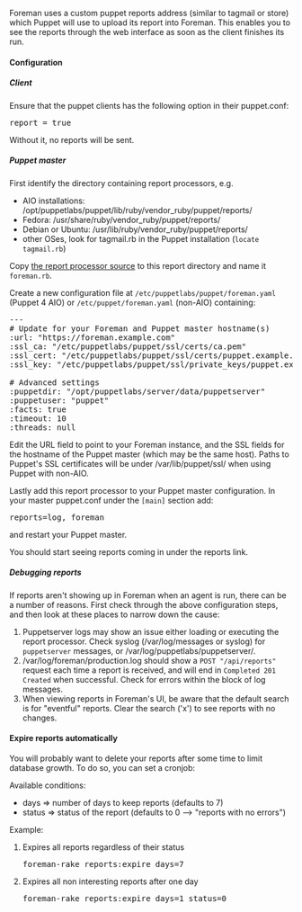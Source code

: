 
Foreman uses a custom puppet reports address (similar to tagmail or store) which Puppet will use to upload its report into Foreman.  This enables you to see the reports through the web interface as soon as the client finishes its run.

#### Configuration

##### Client

Ensure that the puppet clients has the following option in their puppet.conf:
<pre>report = true</pre>

Without it, no reports will be sent.

##### Puppet master

First identify the directory containing report processors, e.g.

* AIO installations: /opt/puppetlabs/puppet/lib/ruby/vendor_ruby/puppet/reports/
* Fedora: /usr/share/ruby/vendor_ruby/puppet/reports/
* Debian or Ubuntu: /usr/lib/ruby/vendor_ruby/puppet/reports/
* other OSes, look for tagmail.rb in the Puppet installation (`locate tagmail.rb`)

Copy [the report processor source](https://raw.githubusercontent.com/theforeman/puppet-foreman/master/files/foreman-report_v2.rb) to this report directory and name it `foreman.rb`.

Create a new configuration file at `/etc/puppetlabs/puppet/foreman.yaml` (Puppet 4 AIO) or `/etc/puppet/foreman.yaml` (non-AIO) containing:
<pre>
---
# Update for your Foreman and Puppet master hostname(s)
:url: "https://foreman.example.com"
:ssl_ca: "/etc/puppetlabs/puppet/ssl/certs/ca.pem"
:ssl_cert: "/etc/puppetlabs/puppet/ssl/certs/puppet.example.com.pem"
:ssl_key: "/etc/puppetlabs/puppet/ssl/private_keys/puppet.example.com.pem"

# Advanced settings
:puppetdir: "/opt/puppetlabs/server/data/puppetserver"
:puppetuser: "puppet"
:facts: true
:timeout: 10
:threads: null
</pre>

Edit the URL field to point to your Foreman instance, and the SSL fields for the hostname of the Puppet master (which may be the same host). Paths to Puppet's SSL certificates will be under /var/lib/puppet/ssl/ when using Puppet with non-AIO.

Lastly add this report processor to your Puppet master configuration.  In your master puppet.conf under the `[main]` section add:

<pre>reports=log, foreman</pre>

and restart your Puppet master.

You should start seeing reports coming in under the reports link.

##### Debugging reports

If reports aren't showing up in Foreman when an agent is run, there can be a number of reasons.  First check through the above configuration steps, and then look at these places to narrow down the cause:

1. Puppetserver logs may show an issue either loading or executing the report processor.  Check syslog (/var/log/messages or syslog) for `puppetserver` messages, or /var/log/puppetlabs/puppetserver/.
1. /var/log/foreman/production.log should show a `POST "/api/reports"` request each time a report is received, and will end in `Completed 201 Created` when successful.  Check for errors within the block of log messages.
1. When viewing reports in Foreman's UI, be aware that the default search is for "eventful" reports.  Clear the search ('x') to see reports with no changes.

#### Expire reports automatically

You will probably want to delete your reports after some time to limit database growth. To do so, you can set a cronjob:

Available conditions:

* days => number of days to keep reports (defaults to 7)
* status => status of the report (defaults to 0 --> "reports with no errors")

Example:

1. Expires all reports regardless of their status

    <pre>foreman-rake reports:expire days=7</pre>
2. Expires all non interesting reports after one day

    <pre>foreman-rake reports:expire days=1 status=0</pre>

